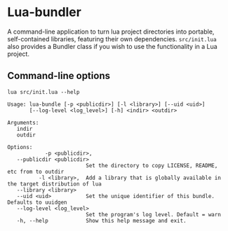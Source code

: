 

# Lua-bundler

A command-line application to turn lua project directories into portable, self-contained libraries, featuring their own dependencies. `src/init.lua` also provides a Bundler class if you wish to use the functionality in a Lua project.

## Command-line options


`lua src/init.lua --help`

```
Usage: lua-bundle [-p <publicdir>] [-l <library>] [--uid <uid>]
       [--log-level <log_level>] [-h] <indir> <outdir>

Arguments:
   indir
   outdir

Options:
            -p <publicdir>,
   --publicdir <publicdir>
                         Set the directory to copy LICENSE, README, etc from to outdir
          -l <library>,  Add a library that is globally available in the target distribution of lua
   --library <library>
   --uid <uid>           Set the unique identifier of this bundle. Defaults to uuidgen
   --log-level <log_level>
                         Set the program's log level. Default = warn
   -h, --help            Show this help message and exit.
```